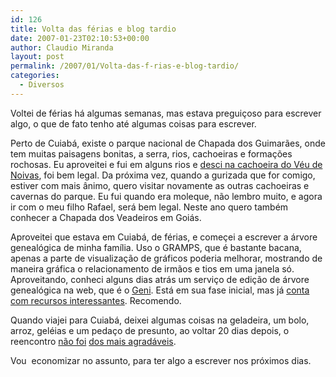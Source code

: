 ```yaml
---
id: 126
title: Volta das férias e blog tardio
date: 2007-01-23T02:10:53+00:00
author: Claudio Miranda
layout: post
permalink: /2007/01/Volta-das-f-rias-e-blog-tardio/
categories:
  - Diversos
---
```

Voltei de férias há algumas semanas, mas estava preguiçoso para escrever algo, o que de fato tenho até algumas coisas para escrever. 

Perto de Cuiabá, existe o parque nacional de Chapada dos Guimarães, onde tem muitas paisagens bonitas, a serra, rios, cachoeiras e formações rochosas. Eu aproveitei e fui em alguns rios e <a target="_blank" href="http://claudio4j.multiply.com/photos/album/7">desci na cachoeira do Véu de Noivas</a>, foi bem legal. Da próxima vez, quando a gurizada que for comigo, estiver com mais ânimo, quero visitar novamente as outras cachoeiras e cavernas do parque. Eu fui quando era moleque, não lembro muito, e agora ir com o meu filho Rafael, será bem legal. Neste ano quero também conhecer a Chapada dos Veadeiros em Goiás. 

Aproveitei que estava em Cuiabá, de férias, e começei a escrever a árvore genealógica de minha família. Uso o GRAMPS, que é bastante bacana, apenas a parte de visualização de gráficos poderia melhorar, mostrando de maneira gráfica o relacionamento de irmãos e tios em uma janela só. Aproveitando, conheci alguns dias atrás um serviço de edição de árvore genealógica na web, que é o <a target="_blank" href="http://www.geni.com/">Geni</a>. Está em sua fase inicial, mas já <a target="_blank" href="http://blog.geni.com/">conta com recursos interessantes</a>. Recomendo.
  
  


Quando viajei para Cuiabá, deixei algumas coisas na geladeira, um bolo, arroz, geléias e um pedaço de presunto, ao voltar 20 dias depois, o reencontro <a target="_blank" href="/resources/claudio/070122_bolo_delicia.jpg">não foi</a> <a target="_blank" href="/resources/claudio/070122_spam.jpg">dos mais agradáveis</a>.
  
  


Vou&nbsp; economizar no assunto, para ter algo a escrever nos próximos dias.